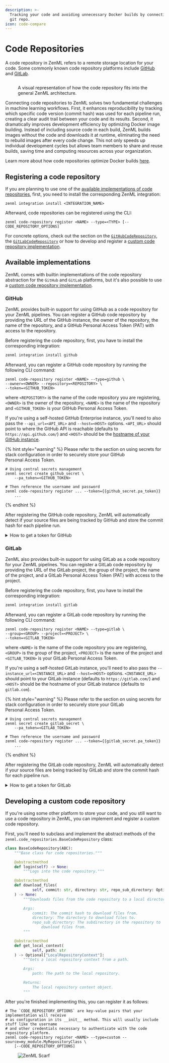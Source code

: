 ```yaml
---
description: >-
  Tracking your code and avoiding unnecessary Docker builds by connecting your
  git repo.
icon: code-compare
---
```


# Code Repositories

A code repository in ZenML refers to a remote storage location for your code. Some commonly known code repository platforms include [GitHub](https://github.com/) and [GitLab](https://gitlab.com/).

<figure><img src="../../.gitbook/assets/Remote_with_code_repository.png" alt=""><figcaption><p>A visual representation of how the code repository fits into the general ZenML architecture.</p></figcaption></figure>

Connecting code repositories to ZenML solves two fundamental challenges in machine learning workflows. First, it enhances reproducibility by tracking which specific code version (commit hash) was used for each pipeline run, creating a clear audit trail between your code and its results. Second, it dramatically improves development efficiency by optimizing Docker image building. Instead of including source code in each build, ZenML builds images without the code and downloads it at runtime, eliminating the need to rebuild images after every code change. This not only speeds up individual development cycles but allows team members to share and reuse builds, saving time and computing resources across your organization.

Learn more about how code repositories optimize Docker builds [here](https://docs.zenml.io/how-to/customize-docker-builds/how-to-reuse-builds).

## Registering a code repository

If you are planning to use one of the [available implementations of code repositories](connect-your-git-repository.md#available-implementations), first, you need to install the corresponding ZenML integration:

```
zenml integration install <INTEGRATION_NAME>
```

Afterward, code repositories can be registered using the CLI:

```shell
zenml code-repository register <NAME> --type=<TYPE> [--CODE_REPOSITORY_OPTIONS]
```

For concrete options, check out the section on the [`GitHubCodeRepository`](connect-your-git-repository.md#github), the [`GitLabCodeRepository`](connect-your-git-repository.md#gitlab) or how to develop and register a [custom code repository implementation](connect-your-git-repository.md#developing-a-custom-code-repository).

## Available implementations

ZenML comes with builtin implementations of the code repository abstraction for the `GitHub` and `GitLab` platforms, but it's also possible to use a [custom code repository implementation](connect-your-git-repository.md#developing-a-custom-code-repository).

### GitHub

ZenML provides built-in support for using GitHub as a code repository for your ZenML pipelines. You can register a GitHub code repository by providing the URL of the GitHub instance, the owner of the repository, the name of the repository, and a GitHub Personal Access Token (PAT) with access to the repository.

Before registering the code repository, first, you have to install the corresponding integration:

```sh
zenml integration install github
```

Afterward, you can register a GitHub code repository by running the following CLI command:

```shell
zenml code-repository register <NAME> --type=github \
--owner=<OWNER> --repository=<REPOSITORY> \
--token=<GITHUB_TOKEN>
```

where `<REPOSITORY>` is the name of the code repository you are registering, `<OWNER>` is the owner of the repository, `<NAME>` is the name of the repository and `<GITHUB_TOKEN>` is your GitHub Personal Access Token.

If you're using a self-hosted GitHub Enterprise instance, you'll need to also pass the `--api_url=<API_URL>` and `--host=<HOST>` options. `<API_URL>` should point to where the GitHub API is reachable (defaults to `https://api.github.com/`) and `<HOST>` should be the [hostname of your GitHub instance](https://docs.github.com/en/enterprise-server@3.10/admin/configuring-settings/configuring-network-settings/configuring-the-hostname-for-your-instance?learn=deploy_an_instance\&learnProduct=admin).

{% hint style="warning" %}
Please refer to the section on using secrets for stack configuration in order to securely store your GitHub\
Personal Access Token.

```shell
# Using central secrets management
zenml secret create github_secret \
    --pa_token=<GITHUB_TOKEN>
    
# Then reference the username and password
zenml code-repository register ... --token={{github_secret.pa_token}}
    ...
```
{% endhint %}

After registering the GitHub code repository, ZenML will automatically detect if your source files are being tracked by GitHub and store the commit hash for each pipeline run.

<details>

<summary>How to get a token for GitHub</summary>

1. Go to your GitHub account settings and click on [Developer settings](https://github.com/settings/tokens?type=beta).
2. Select "Personal access tokens" and click on "Generate new token".
3.  Give your token a name and a description.

    ![](../../.gitbook/assets/github-fine-grained-token-name.png)
4.  We recommend selecting the specific repository and then giving `contents` read-only access.

    ![](../../.gitbook/assets/github-token-set-permissions.png)

    ![](../../.gitbook/assets/github-token-permissions-overview.png)
5.  Click on "Generate token" and copy the token to a safe place.

    ![](../../.gitbook/assets/copy-github-fine-grained-token.png)

</details>

### GitLab

ZenML also provides built-in support for using GitLab as a code repository for your ZenML pipelines. You can register a GitLab code repository by providing the URL of the GitLab project, the group of the project, the name of the project, and a GitLab Personal Access Token (PAT) with access to the project.

Before registering the code repository, first, you have to install the corresponding integration:

```sh
zenml integration install gitlab
```

Afterward, you can register a GitLab code repository by running the following CLI command:

```shell
zenml code-repository register <NAME> --type=gitlab \
--group=<GROUP> --project=<PROJECT> \
--token=<GITLAB_TOKEN>
```

where `<NAME>` is the name of the code repository you are registering, `<GROUP>` is the group of the project, `<PROJECT>` is the name of the project and `<GITLAB_TOKEN>` is your GitLab Personal Access Token.

If you're using a self-hosted GitLab instance, you'll need to also pass the `--instance_url=<INSTANCE_URL>` and `--host=<HOST>` options. `<INSTANCE_URL>` should point to your GitLab instance (defaults to `https://gitlab.com/`) and `<HOST>` should be the hostname of your GitLab instance (defaults to `gitlab.com`).

{% hint style="warning" %}
Please refer to the section on using secrets for stack configuration in order to securely store your GitLab\
Personal Access Token.

```shell
# Using central secrets management
zenml secret create gitlab_secret \
    --pa_token=<GITLAB_TOKEN>
    
# Then reference the username and password
zenml code-repository register ... --token={{gitlab_secret.pa_token}}
    ...
```
{% endhint %}

After registering the GitLab code repository, ZenML will automatically detect if your source files are being tracked by GitLab and store the commit hash for each pipeline run.

<details>

<summary>How to get a token for GitLab</summary>

1. Go to your GitLab account settings and click on Access Tokens.
2.  Name the token and select the scopes that you need (e.g. `read_repository`, `read_user`, `read_api`)

    ![](../../.gitbook/assets/gitlab-generate-access-token.png)
3.  Click on "Create personal access token" and copy the token to a safe place.

    ![](../../.gitbook/assets/gitlab-copy-access-token.png)

</details>

## Developing a custom code repository

If you're using some other platform to store your code, and you still want to use a code repository in ZenML, you can implement and register a custom code repository.

First, you'll need to subclass and implement the abstract methods of the `zenml.code_repositories.BaseCodeRepository` class:

```python
class BaseCodeRepository(ABC):
    """Base class for code repositories."""

    @abstractmethod
    def login(self) -> None:
        """Logs into the code repository."""

    @abstractmethod
    def download_files(
            self, commit: str, directory: str, repo_sub_directory: Optional[str]
    ) -> None:
        """Downloads files from the code repository to a local directory.

        Args:
            commit: The commit hash to download files from.
            directory: The directory to download files to.
            repo_sub_directory: The subdirectory in the repository to
                download files from.
        """

    @abstractmethod
    def get_local_context(
            self, path: str
    ) -> Optional["LocalRepositoryContext"]:
        """Gets a local repository context from a path.

        Args:
            path: The path to the local repository.

        Returns:
            The local repository context object.
        """
```

After you're finished implementing this, you can register it as follows:

```shell
# The `CODE_REPOSITORY_OPTIONS` are key-value pairs that your implementation will receive
# as configuration in its __init__ method. This will usually include stuff like the username
# and other credentials necessary to authenticate with the code repository platform.
zenml code-repository register <NAME> --type=custom --source=my_module.MyRepositoryClass \
    [--CODE_REPOSITORY_OPTIONS]
```

<figure><img src="https://static.scarf.sh/a.png?x-pxid=f0b4f458-0a54-4fcd-aa95-d5ee424815bc" alt="ZenML Scarf"><figcaption></figcaption></figure>
